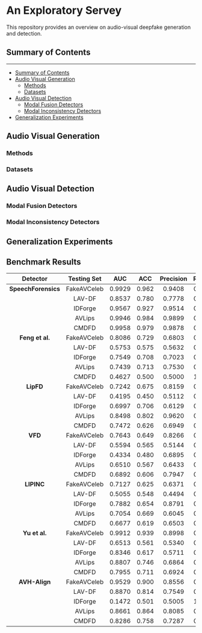 # An Exploratory Servey
This repository provides an overview on audio-visual deepfake generation and detection.

## Summary of Contents
---
- [Summary of Contents](#Summary-of-Contents)
- [Audio Visual Generation](#Audio-Visual-Generation)
  - [Methods](#Methods)
  - [Datasets](#Datasets)
- [Audio Visual Detection](#Audio-Visual-Detection)
  - [Modal Fusion Detectors](#Modal-Fusion-Detectors)
  - [Modal Inconsistency Detectors](#Modal-Inconsistency-Detectors)
- [Generalization Experiments](#Generalization-Experiments)

## Audio Visual Generation

### Methods

### Datasets



## Audio Visual Detection

### Modal Fusion Detectors

### Modal Inconsistency Detectors


## Generalization Experiments

## Benchmark Results

|Detector|Testing Set|AUC|ACC|Precision|Recall|
|:-:|:-:|:-:|:-:|:-:|:-:|
| **SpeechForensics** | FakeAVCeleb | 0.9929 | 0.962 | 0.9408 | 0.986 |
|                    | LAV-DF      | 0.8537 | 0.780 | 0.7778 | 0.784 |
|                    | IDForge     | 0.9567 | 0.927 | 0.9514 | 0.900 |
|                    | AVLips      | 0.9946 | 0.984 | 0.9899 | 0.978 |
|                    | CMDFD       | 0.9958 | 0.979 | 0.9878 | 0.970 |
| **Feng et al.**    | FakeAVCeleb | 0.8086 | 0.729 | 0.6803 | 0.864 |
|                    | LAV-DF      | 0.5753 | 0.575 | 0.5632 | 0.668 |
|                    | IDForge     | 0.7549 | 0.708 | 0.7023 | 0.722 |
|                    | AVLips      | 0.7439 | 0.713 | 0.7530 | 0.634 |
|                    | CMDFD       | 0.4627 | 0.500 | 0.5000 | 1.000 |
| **LipFD**          | FakeAVCeleb | 0.7242 | 0.675 | 0.8159 | 0.415 |
|                    | LAV-DF      | 0.4195 | 0.450 | 0.5112 | 0.500 |
|                    | IDForge     | 0.6997 | 0.706 | 0.6129 | 0.055 |
|                    | AVLips      | 0.8498 | 0.802 | 0.9620 | 0.631 |
|                    | CMDFD       | 0.7472 | 0.626 | 0.6949 | 0.323 |
| **VFD**            | FakeAVCeleb | 0.7643 | 0.649 | 0.8266 | 0.454 |
|                    | LAV-DF      | 0.5594 | 0.565 | 0.5144 | 0.135 |
|                    | IDForge     | 0.4334 | 0.480 | 0.6895 | 0.504 |
|                    | AVLips      | 0.6510 | 0.567 | 0.6433 | 0.287 |
|                    | CMDFD       | 0.6892 | 0.606 | 0.7947 | 0.370 |
| **LIPINC**         | FakeAVCeleb | 0.7127 | 0.625 | 0.6371 | 0.492 |
|                    | LAV-DF      | 0.5055 | 0.548 | 0.4494 | 0.211 |
|                    | IDForge     | 0.7882 | 0.654 | 0.8791 | 0.216 |
|                    | AVLips      | 0.7054 | 0.669 | 0.6045 | 0.353 |
|                    | CMDFD       | 0.6677 | 0.619 | 0.6503 | 0.416 |
| **Yu et al.**      | FakeAVCeleb | 0.9912 | 0.939 | 0.8998 | 0.988 |
|                    | LAV-DF      | 0.6513 | 0.561 | 0.5340 | 0.958 |
|                    | IDForge     | 0.8346 | 0.617 | 0.5711 | 0.940 |
|                    | AVLips      | 0.8807 | 0.746 | 0.6864 | 0.906 |
|                    | CMDFD       | 0.7955 | 0.711 | 0.6924 | 0.757 |
| **AVH-Align**      | FakeAVCeleb | 0.9529 | 0.900 | 0.8556 | 0.962 |
|                    | LAV-DF      | 0.8870 | 0.814 | 0.7549 | 0.930 |
|                    | IDForge     | 0.1472 | 0.501 | 0.5005 | 1.000 |
|                    | AVLips      | 0.8661 | 0.864 | 0.8085 | 0.954 |
|                    | CMDFD       | 0.8286 | 0.758 | 0.7287 | 0.822 |
